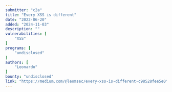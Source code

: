 ```yaml
---
submitter: "c2a"
title: "Every XSS is different"
date: "2022-06-20"
added: "2024-11-03"
description: ""
vulnerabilities: [
    "XSS"
]
programs: [
    "undisclosed"
]
authors: [
    "Leonardo"
]
bounty: "undisclosed"
link: "https://medium.com/@leomsec/every-xss-is-different-c98528fee5e0"
---
```




